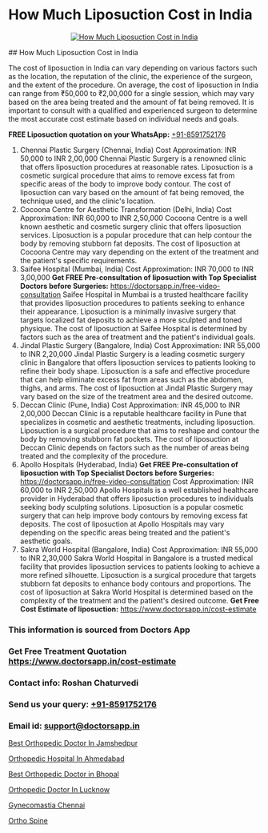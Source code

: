 # How Much Liposuction Cost in India

<p align="center">
  <a href="https://doctorsapp.co.in/uploads/treatment_image/Risks%20and%20benefits%20of%20liposuction.jpg">
    <img src="https://doctorsapp.co.in/treatment/liposuction" alt="How Much Liposuction Cost in India">
  </a>
</p>
## How Much Liposuction Cost in India

The cost of liposuction in India can vary depending on various factors such as the location, the reputation of the clinic, the experience of the surgeon, and the extent of the procedure. On average, the cost of liposuction in India can range from ₹50,000 to ₹2,00,000 for a single session, which may vary based on the area being treated and the amount of fat being removed. It is important to consult with a qualified and experienced surgeon to determine the most accurate cost estimate based on individual needs and goals.

**FREE Liposuction quotation on your WhatsApp:**  [+91-8591752176](https://api.whatsapp.com/send?phone=8591752176)

1) Chennai Plastic Surgery (Chennai, India)
Cost Approximation: INR 50,000 to INR 2,00,000
Chennai Plastic Surgery is a renowned clinic that offers liposuction procedures at reasonable rates. Liposuction is a cosmetic surgical procedure that aims to remove excess fat from specific areas of the body to improve body contour. The cost of liposuction can vary based on the amount of fat being removed, the technique used, and the clinic's location.
2) Cocoona Centre for Aesthetic Transformation (Delhi, India)
Cost Approximation: INR 60,000 to INR 2,50,000
Cocoona Centre is a well known aesthetic and cosmetic surgery clinic that offers liposuction services. Liposuction is a popular procedure that can help contour the body by removing stubborn fat deposits. The cost of liposuction at Cocoona Centre may vary depending on the extent of the treatment and the patient's specific requirements.
3) Saifee Hospital (Mumbai, India)
Cost Approximation: INR 70,000 to INR 3,00,000
**Get FREE Pre-consultation of liposuction with Top Specialist Doctors before Surgeries:** https://doctorsapp.in/free-video-consultation
Saifee Hospital in Mumbai is a trusted healthcare facility that provides liposuction procedures to patients seeking to enhance their appearance. Liposuction is a minimally invasive surgery that targets localized fat deposits to achieve a more sculpted and toned physique. The cost of liposuction at Saifee Hospital is determined by factors such as the area of treatment and the patient's individual goals.
4) Jindal Plastic Surgery (Bangalore, India)
Cost Approximation: INR 55,000 to INR 2,20,000
Jindal Plastic Surgery is a leading cosmetic surgery clinic in Bangalore that offers liposuction services to patients looking to refine their body shape. Liposuction is a safe and effective procedure that can help eliminate excess fat from areas such as the abdomen, thighs, and arms. The cost of liposuction at Jindal Plastic Surgery may vary based on the size of the treatment area and the desired outcome.
5) Deccan Clinic (Pune, India)
Cost Approximation: INR 45,000 to INR 2,00,000
Deccan Clinic is a reputable healthcare facility in Pune that specializes in cosmetic and aesthetic treatments, including liposuction. Liposuction is a surgical procedure that aims to reshape and contour the body by removing stubborn fat pockets. The cost of liposuction at Deccan Clinic depends on factors such as the number of areas being treated and the complexity of the procedure.
6) Apollo Hospitals (Hyderabad, India)
**Get FREE Pre-consultation of liposuction with Top Specialist Doctors before Surgeries:** https://doctorsapp.in/free-video-consultation
Cost Approximation: INR 60,000 to INR 2,50,000
Apollo Hospitals is a well established healthcare provider in Hyderabad that offers liposuction procedures to individuals seeking body sculpting solutions. Liposuction is a popular cosmetic surgery that can help improve body contours by removing excess fat deposits. The cost of liposuction at Apollo Hospitals may vary depending on the specific areas being treated and the patient's aesthetic goals.
7) Sakra World Hospital (Bangalore, India)
Cost Approximation: INR 55,000 to INR 2,30,000
Sakra World Hospital in Bangalore is a trusted medical facility that provides liposuction services to patients looking to achieve a more refined silhouette. Liposuction is a surgical procedure that targets stubborn fat deposits to enhance body contours and proportions. The cost of liposuction at Sakra World Hospital is determined based on the complexity of the treatment and the patient's desired outcome.
**Get Free Cost Estimate of liposuction:** https://www.doctorsapp.in/cost-estimate

### This information is sourced from Doctors App 
### Get Free Treatment Quotation https://www.doctorsapp.in/cost-estimate
### Contact info: Roshan Chaturvedi 
### Send us your query: [+91-8591752176](https://api.whatsapp.com/send?phone=8591752176) 
### Email id: support@doctorsapp.in

[Best Orthopedic Doctor In Jamshedpur](https://www.linkedin.com/pulse/best-orthopedic-doctor-jamshedpur-doctorsapp-chittagong-p10re?trackingId=5WZ7tEx9f0iVijXntCTaUw%3D%3D&lipi=urn%3Ali%3Apage%3Ad_flagship3_company_admin%3BUjs5mcUZR9ewYOKOFkpg2w%3D%3D)

[Orthopedic Hospital In Ahmedabad](https://www.linkedin.com/pulse/orthopedic-hospital-ahmedabad-knee-replacement-treatment-hkpne?trackingId=UL%2Fp2QBas5zXT%2BkeybAi7g%3D%3D&lipi=urn%3Ali%3Apage%3Ad_flagship3_company_admin%3BII%2FSNcWiSiigR90SV5cfEQ%3D%3D)

[Best Orthopedic Doctor in Bhopal](https://medium.com/@anupkakkar5/best-orthopedic-doctor-in-bhopal-c1ae43da8ed0)

[Orthopedic Doctor In Lucknow](https://medium.com/@akashbhatt14/orthopedic-doctor-in-lucknow-e06608c3d963)

[Gynecomastia Chennai](https://doctors-apps.github.io/doctorsapp/gynecomastia-chennai)

[Ortho Spine](https://doctors-apps.github.io/doctorsapp/ortho-spine)

